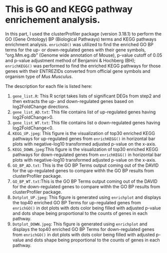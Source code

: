 # This is GO and KEGG pathway enrichement analysis.

In this part, I used the clusterProfiler package (version 3.18.1) to perform the GO (Gene Ontology) BP (Biological Pathways) terms and KEGG pathways enrichment analysis. `enrichGO()` was utilized to find the enriched GO BP terms for the up- or down-regulated genes with their gene symbols, “org.Mm.eg.db” (Genome wide annotation of Mouse), p-value cutoff of 0.05 and p-value adjustment method of Benjamini & Hochberg (BH); `enrichKEGG()` was performed to find the enriched KEGG pathways for those genes with their ENTREZIDs converted from official gene symbols and organism type of *Mus Musculus*. 

The description for each file is listed here: 

1. `gene_list.R`: This R script takes lists of significant DEGs from step2 and then extracts the up- and down-regulated genes based on log2FoldChange directions.
2. `gene_list_AD.txt`: This file contains list of up-regulated genes having log2FoldChange>0.
3. `gene_list_WT.txt`: This file contains list o down-regulated genes having log2FoldChange<0. 
4. `KEGG_UP.jpeg`: This figure is the visualization of top30 enriched KEGG pathways for up-regulated genes from `enrichKEGG()` in horizontal bar plots with negative-log10 transformed adjusted p-value on the x-axis.
5. `KEGG_DOWN.jpeg`:This figure is the visualization of top30 enriched KEGG pathways for down-regulated genes from `enrichKEGG()` in horizontal bar plots with negative-log10 transformed adjusted p-value on the x-axis.
6. `GO_BP_AD.txt`: This is the GO BP Terms output coming out of the DAVID for the up-regulated genes to compare withh the GO BP results from clusterProfiler package.
7. `GO_BP_WT.txt`:This is the GO BP Terms output coming out of the DAVID for the down-regulated genes to compare withh the GO BP results from clusterProfiler package.
8. `Dotplot_UP.jpeg`: This figure is generated using `enrichplot` and displays the top40 enriched GO BP Terms for up-regulated genes from `enrichGO()` in dot plots with dots color being filled with adjusted p-value and dots shape being proportional to the counts of genes in each pathway.
9. `Dotplot_DOWN.jpeg`: This figure is generated using `enrichplot` and displays the top40 enriched GO BP Terms for down-regulated genes from `enrichGO()` in dot plots with dots color being filled with adjusted p-value and dots shape being proportional to the counts of genes in each pathway.
